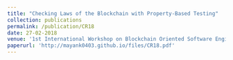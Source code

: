 ```yaml
---
title: "Checking Laws of the Blockchain with Property-Based Testing"
collection: publications
permalink: /publication/CR18
date: 27-02-2018
venue: '1st International Workshop on Blockchain Oriented Software Engineering, IEEE 25th International Conference on Software Analysis, Evolution and Reengineering (SANER 2018), Campobasso, Italy.'
paperurl: 'http://mayank0403.github.io/files/CR18.pdf'
---
```

